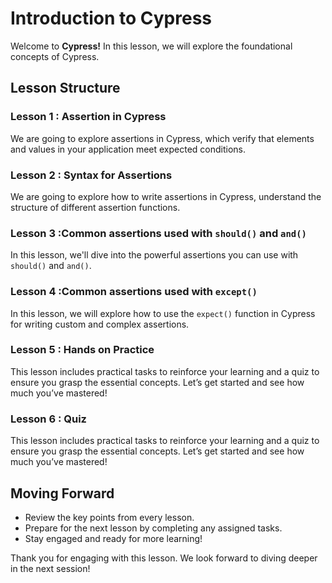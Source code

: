 # Introduction to Cypress

Welcome to **Cypress!** In this lesson, we will explore the foundational concepts of Cypress.

## Lesson Structure

### Lesson 1 : Assertion in Cypress

We are going to explore assertions in Cypress, which verify that elements and values in your application meet expected conditions.

### Lesson 2 : Syntax for Assertions 

We are going to explore how to write assertions in Cypress, understand the structure of different assertion functions.

### Lesson 3 :Common assertions used with `should()` and `and()` 

In this lesson, we'll dive into the powerful assertions you can use with `should()` and `and()`.

### Lesson 4 :Common assertions used with `except()`

In this lesson, we will explore how to use the `expect()` function in Cypress for writing custom and complex assertions.


### Lesson 5 : Hands on Practice

This lesson includes practical tasks to reinforce your learning and a quiz to ensure you grasp the essential concepts. Let’s get started and see how much you’ve mastered!

### Lesson 6 : Quiz

This lesson includes practical tasks to reinforce your learning and a quiz to ensure you grasp the essential concepts. Let’s get started and see how much you’ve mastered!




## Moving Forward

-   Review the key points from every lesson.
-   Prepare for the next lesson by completing any assigned tasks.
-   Stay engaged and ready for more learning!

Thank you for engaging with this lesson. We look forward to diving deeper in the next session!




<!--stackedit_data:
eyJoaXN0b3J5IjpbMjQ1MTQ4MjgxLC0yMjUzMTU4NjBdfQ==
-->
